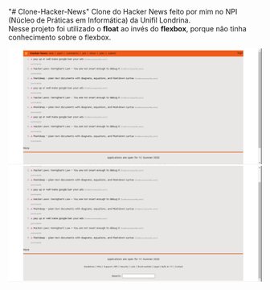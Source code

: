 "# Clone-Hacker-News" 
Clone do Hacker News feito por mim no NPI (Núcleo de Práticas em Informática) da Unifil Londrina.
<br />
Nesse projeto foi utilizado o **float** ao invés do **flexbox**, porque não tinha conhecimento sobre o flexbox.
<br />

![Tela](images/tela.png)
![Tela](images/tela2.png)